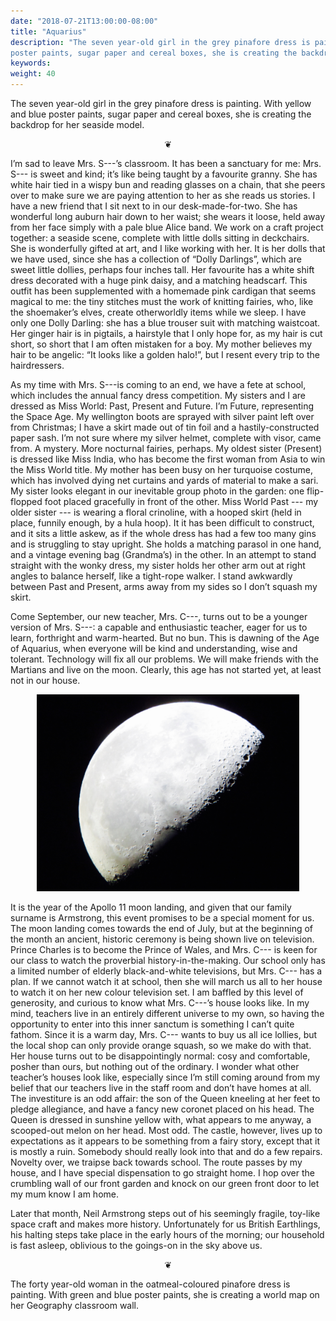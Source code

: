 ```yaml
---
date: "2018-07-21T13:00:00-08:00"
title: "Aquarius"
description: "The seven year-old girl in the grey pinafore dress is painting. With yellow and blue
poster paints, sugar paper and cereal boxes, she is creating the backdrop for her seaside model."
keywords:
weight: 40
---
```


The seven year-old girl in the grey pinafore dress is painting. With yellow and blue poster paints,
sugar paper and cereal boxes, she is creating the backdrop for her seaside model.

<center>
❦
</center>

I’m sad to leave Mrs. S---’s classroom. It has been a sanctuary for me: Mrs. S--- is sweet and kind;
it’s like being taught by a favourite granny. She has white hair tied in a wispy bun and reading
glasses on a chain, that she peers over to make sure we are paying attention to her as she reads us
stories. I have a new friend that I sit next to in our desk-made-for-two. She has wonderful long
auburn hair down to her waist; she wears it loose, held away from her face simply with a pale blue
Alice band. We work on a craft project together: a seaside scene, complete with little dolls sitting
in deckchairs. She is wonderfully gifted at art, and I like working with her. It is her dolls that
we have used, since she has a collection of “Dolly Darlings”, which are sweet little dollies,
perhaps four inches tall. Her favourite has a white shift dress decorated with a huge pink daisy,
and a matching headscarf. This outfit has been supplemented with a homemade pink cardigan that seems
magical to me: the tiny stitches must the work of knitting fairies, who, like the shoemaker’s elves,
create otherworldly items while we sleep. I have only one Dolly Darling: she has a blue trouser suit
with matching waistcoat. Her ginger hair is in pigtails, a hairstyle that I only hope for, as my
hair is cut short, so short that I am often mistaken for a boy. My mother believes my hair to be
angelic: “It looks like a golden halo!”, but I resent every trip to the hairdressers.

As my time with Mrs. S---is coming to an end, we have a fete at school, which includes the annual
fancy dress competition. My sisters and I are dressed as Miss World: Past, Present and Future. I’m
Future, representing the Space Age. My wellington boots are sprayed with silver paint left over from
Christmas; I have a skirt made out of tin foil and a hastily-constructed paper sash. I’m not sure
where my silver helmet, complete with visor, came from. A mystery. More nocturnal fairies,
perhaps. My oldest sister (Present) is dressed like Miss India, who has become the first woman from
Asia to win the Miss World title. My mother has been busy on her turquoise costume, which has
involved dying net curtains and yards of material to make a sari. My sister looks elegant in our
inevitable group photo in the garden: one flip-flopped foot placed gracefully in front of the
other. Miss World Past --- my older sister --- is wearing a floral crinoline, with a hooped skirt
(held in place, funnily enough, by a hula hoop). It it has been difficult to construct, and it sits
a little askew, as if the whole dress has had a few too many gins and is struggling to stay
upright. She holds a matching parasol in one hand, and a vintage evening bag (Grandma’s) in the
other. In an attempt to stand straight with the wonky dress, my sister holds her other arm out at
right angles to balance herself, like a tight-rope walker. I stand awkwardly between Past and
Present, arms away from my sides so I don’t squash my skirt.

Come September, our new teacher, Mrs. C---, turns out to be a younger version of Mrs. S---: a
capable and enthusiastic teacher, eager for us to learn, forthright and warm-hearted.  But no
bun. This is dawning of the Age of Aquarius, when everyone will be kind and understanding, wise and
tolerant. Technology will fix all our problems. We will make friends with the Martians and live on
the moon. Clearly, this age has not started yet, at least not in our house.

<center>
<img style="max-width:30em;" src="/images/IMG_3373.jpg" alt="The Moon"/>
</center>

It is the year of the Apollo 11 moon landing, and given that our family surname is Armstrong, this
event promises to be a special moment for us. The moon landing comes towards the end of July, but at
the beginning of the month an ancient, historic ceremony is being shown live on television. Prince
Charles is to become the Prince of Wales, and Mrs. C--- is keen for our class to watch the
proverbial history-in-the-making. Our school only has a limited number of elderly black-and-white
televisions, but Mrs. C--- has a plan. If we cannot watch it at school, then she will march us all
to her house to watch it on her new colour television set. I am baffled by this level of generosity,
and curious to know what Mrs. C---’s house looks like. In my mind, teachers live in an entirely
different universe to my own, so having the opportunity to enter into this inner sanctum is
something I can’t quite fathom. Since it is a warm day, Mrs. C--- wants to buy us all ice lollies,
but the local shop can only provide orange squash, so we make do with that. Her house turns out to
be disappointingly normal: cosy and comfortable, posher than ours, but nothing out of the
ordinary. I wonder what other teacher’s houses look like, especially since I’m still coming around
from my belief that our teachers live in the staff room and don’t have homes at all. The investiture
is an odd affair: the son of the Queen kneeling at her feet to pledge allegiance, and have a fancy
new coronet placed on his head. The Queen is dressed in sunshine yellow with, what appears to me
anyway, a scooped-out melon on her head. Most odd. The castle, however, lives up to expectations as
it appears to be something from a fairy story, except that it is mostly a ruin. Somebody should
really look into that and do a few repairs. Novelty over, we traipse back towards school. The route
passes by my house, and I have special dispensation to go straight home. I hop over the crumbling
wall of our front garden and knock on our green front door to let my mum know I am home.

Later that month, Neil Armstrong steps out of his seemingly fragile, toy-like space craft and makes
more history. Unfortunately for us British Earthlings, his halting steps take place in the early
hours of the morning; our household is fast asleep, oblivious to the goings-on in the sky above us.

<center>
❦
</center>

The forty year-old woman in the oatmeal-coloured pinafore dress is painting. With green and blue
poster paints, she is creating a world map on her Geography classroom wall.
